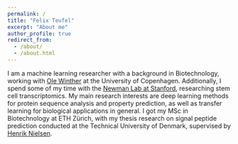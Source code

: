 ```yaml
---
permalink: /
title: "Felix Teufel"
excerpt: "About me"
author_profile: true
redirect_from: 
  - /about/
  - /about.html
---
```


I am a machine learning researcher with a background in Biotechnology, working with [Ole Winther](https://olewinther.github.io/) at the University of Copenhagen. Additionally, I  spend some of my time with the [Newman Lab at Stanford](https://anlab.stanford.edu/), researching stem cell transcriptomics. My main research interests are deep learning methods for protein sequence analysis and property prediction, as well as transfer learning for biological applications in general. I got my MSc in Biotechnology at ETH Zürich, with my thesis research on signal peptide prediction conducted at the Technical University of Denmark, supervised by [Henrik Nielsen](https://www.healthtech.dtu.dk/english/Research/Research-Sections/Section-Bioinformatics/Group-Protein-Sorting). 
